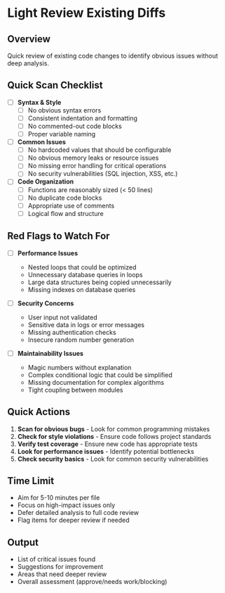 # Light Review Existing Diffs

## Overview
Quick review of existing code changes to identify obvious issues without deep analysis.

## Quick Scan Checklist
- [ ] **Syntax & Style**
  - [ ] No obvious syntax errors
  - [ ] Consistent indentation and formatting
  - [ ] No commented-out code blocks
  - [ ] Proper variable naming

- [ ] **Common Issues**
  - [ ] No hardcoded values that should be configurable
  - [ ] No obvious memory leaks or resource issues
  - [ ] No missing error handling for critical operations
  - [ ] No security vulnerabilities (SQL injection, XSS, etc.)

- [ ] **Code Organization**
  - [ ] Functions are reasonably sized (< 50 lines)
  - [ ] No duplicate code blocks
  - [ ] Appropriate use of comments
  - [ ] Logical flow and structure

## Red Flags to Watch For
- [ ] **Performance Issues**
  - Nested loops that could be optimized
  - Unnecessary database queries in loops
  - Large data structures being copied unnecessarily
  - Missing indexes on database queries

- [ ] **Security Concerns**
  - User input not validated
  - Sensitive data in logs or error messages
  - Missing authentication checks
  - Insecure random number generation

- [ ] **Maintainability Issues**
  - Magic numbers without explanation
  - Complex conditional logic that could be simplified
  - Missing documentation for complex algorithms
  - Tight coupling between modules

## Quick Actions
1. **Scan for obvious bugs** - Look for common programming mistakes
2. **Check for style violations** - Ensure code follows project standards
3. **Verify test coverage** - Ensure new code has appropriate tests
4. **Look for performance issues** - Identify potential bottlenecks
5. **Check security basics** - Look for common security vulnerabilities

## Time Limit
- Aim for 5-10 minutes per file
- Focus on high-impact issues only
- Defer detailed analysis to full code review
- Flag items for deeper review if needed

## Output
- List of critical issues found
- Suggestions for improvement
- Areas that need deeper review
- Overall assessment (approve/needs work/blocking)
